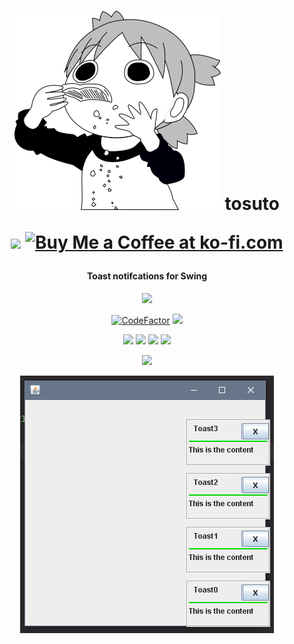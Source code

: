 <h1 align="center">
    <img src="https://raw.githubusercontent.com/DeflatedPickle/tosuto/master/.github/toastsuba.png">
    tosuto
    <br>
    <p align="center">
        <a href="https://www.patreon.com/DeflatedPickle"><img src="https://c5.patreon.com/external/logo/become_a_patron_button@2x.png" height="24px"></a>
        <a href='https://ko-fi.com/Q5Q0CSWL' target='_blank'><img height='24' style='border:0px;height:24px;' src='https://az743702.vo.msecnd.net/cdn/kofi4.png?v=2' border='0' alt='Buy Me a Coffee at ko-fi.com'/></a>
    </p>
</h1>

<h4 align="center">Toast notifcations for Swing</h4>
 
<p align="center">
    <a href="https://github.com/DeflatedPickle/tosuto/commits/master"><img src="https://img.shields.io/github/last-commit/DeflatedPickle/tosuto.svg"></a>
</p>
      
<p align="center">
    <a href="https://www.codefactor.io/repository/github/deflatedpickle/tosuto/overview/master"><img src="https://www.codefactor.io/repository/github/deflatedpickle/tosuto/badge/master" alt="CodeFactor" /></a>
    <a href="https://codeclimate.com/github/DeflatedPickle/tosuto/maintainability"><img src="https://api.codeclimate.com/v1/badges/cc2cde3e635f8e42113b/maintainability"/></a>
</p>

<p align="center">
    <img src="https://sloc.xyz/github/DeflatedPickle/tosuto/?category=blanks">
    <img src="https://sloc.xyz/github/DeflatedPickle/tosuto/?category=code">
    <img src="https://sloc.xyz/github/DeflatedPickle/tosuto/?category=comments">
    <img src="https://sloc.xyz/github/DeflatedPickle/tosuto/?category=lines">
</p>

<p align="center">
    <a href="https://jitpack.io/#DeflatedPickle/tosuto"><img src="https://jitpack.io/v/DeflatedPickle/tosuto.svg"></a>
</p>
                            
<p align="center">
    <img src="https://raw.githubusercontent.com/DeflatedPickle/tosuto/master/.github/images/tosuto-1.0.1.png">
</p>
